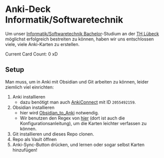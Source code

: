 # Anki-Deck Informatik/Softwaretechnik

Um unser [Informatik/Softwaretechnik Bachelor](https://www.th-luebeck.de/hochschule/fachbereich-elektrotechnik-und-informatik/studiengaenge/informatik-softwaretechnik-bsc/uebersicht/)-Studium an der [TH Lübeck](https://th-luebeck.de) möglichst erfolgreich bestreiten zu können, haben wir uns entschlossen viele, viele Anki-Karten zu erstellen.

Current Card Count: 0 xD

## Setup

Man muss, um in Anki mit Obsidian und Git arbeiten zu können, leider ziemlich viel einrichten:
1. Anki installieren
	- dazu benötigt man auch [AnkiConnect](https://ankiweb.net/shared/info/2055492159)  mit ID `2055492159`.
2. Obsidian installieren
	- hier wird [Obsidian_to_Anki](https://github.com/Pseudonium/Obsidian_to_Anki) notwendig.
	- Wir benutzen den Regex von [hier](https://github.com/Pseudonium/Obsidian_to_Anki/wiki/Neuracache-flashcard-style) (dort ist auch die Konfigurationsanleitung), um die Karten leichter verfassen zu können.
3. Git installieren und dieses Repo clonen.
4. Repo als Vault öffnen
5. Anki-Sync-Button drücken, und lernen oder sogar selbst Karten hinzufügen!
